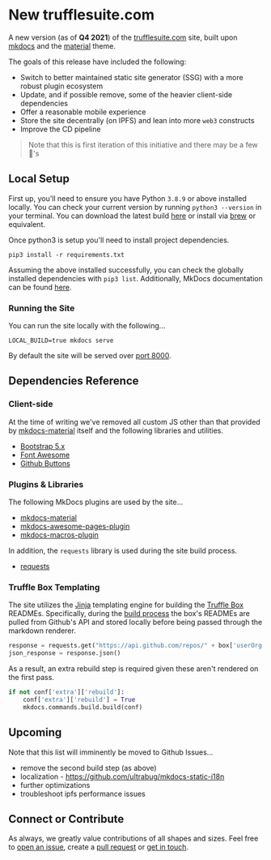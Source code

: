 # New trufflesuite.com

A new version (as of **Q4 2021**) of the [trufflesuite.com](https://trufflesuite.com) site, built upon [mkdocs](https://www.mkdocs.org/) and the [material](https://squidfunk.github.io/mkdocs-material/) theme.

The goals of this release have included the following:

- Switch to better maintained static site generator (SSG) with a more robust plugin ecosystem 
- Update, and if possible remove, some of the heavier client-side dependencies
- Offer a reasonable mobile experience
- Store the site decentrally (on IPFS) and lean into more `web3` constructs
- Improve the CD pipeline

> Note that this is first iteration of this initiative and there may be a few 🐉's

## Local Setup

First up, you'll need to ensure you have Python `3.8.9` or above installed locally. You can check your current version by running `python3 --version` in your terminal. You can download the latest build [here](https://www.python.org/downloads/) or install via [brew](https://docs.brew.sh/Homebrew-and-Python) or equivalent.

Once python3 is setup you'll need to install project dependencies.
```
pip3 install -r requirements.txt
```

Assuming the above installed successfully, you can check the globally installed dependencies with `pip3 list`. Additionally, MkDocs documentation can be found [here](https://www.mkdocs.org/#installation).

### Running the Site

You can run the site locally with the following...

```
LOCAL_BUILD=true mkdocs serve
```

By default the site will be served over [port 8000](http://127.0.0.1:8000).

## Dependencies Reference

### Client-side

At the time of writing we've removed all custom JS other than that provided by [mkdocs-material](https://squidfunk.github.io/mkdocs-material/) itself and the following libraries and utilities.

- [Bootstrap 5.x](https://getbootstrap.com/docs/5.1/)
- [Font Awesome](https://fontawesome.com/)
- [Github Buttons](https://buttons.github.io/)

### Plugins & Libraries

The following MkDocs plugins are used by the site...

- [mkdocs-material](https://squidfunk.github.io/mkdocs-material/)
- [mkdocs-awesome-pages-plugin](https://github.com/lukasgeiter/mkdocs-awesome-pages-plugin)
- [mkdocs-macros-plugin](https://mkdocs-macros-plugin.readthedocs.io/en/latest/)

In addition, the `requests` library is used during the site build process.

- [requests](https://docs.python-requests.org/en/latest/)

### Truffle Box Templating

The site utilizes the [Jinja](https://jinja.palletsprojects.com/en/3.0.x/templates/) templating engine for building the [Truffle Box](https://trufflesuite.com/boxes) READMEs. Specifically, during the [build process](./main.py) the box's READMEs are pulled from Github's API and stored locally before being passed through the markdown renderer.

```python
response = requests.get("https://api.github.com/repos/" + box['userOrg'] + "/" + box['repoName'] + "/readme", auth=HTTPBasicAuth('...', '...'))
json_response = response.json()
```

As a result, an extra rebuild step is required given these aren't rendered on the first pass.

```python
if not conf['extra']['rebuild']:
    conf['extra']['rebuild'] = True
    mkdocs.commands.build.build(conf)
```

## Upcoming

Note that this list will imminently be moved to Github Issues...

- remove the second build step (as above)
- localization - https://github.com/ultrabug/mkdocs-static-i18n
- further optimizations
- troubleshoot ipfs performance issues

## Connect or Contribute

As always, we greatly value contributions of all shapes and sizes. Feel free to [open an issue](https://github.com/trufflesuite/trufflesuite.com/issues), create a [pull request](https://github.com/trufflesuite/trufflesuite.com/pulls) or [get in touch](https://trufflesuite.com/community).
